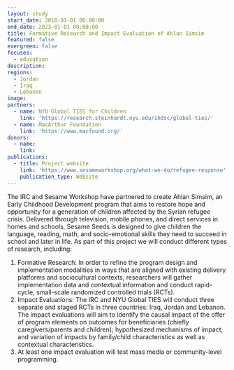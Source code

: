 ```yaml
---
layout: study
start_date: 2018-01-01 00:00:00
end_date: 2023-01-01 00:00:00
title: Formative Research and Impact Evaluation of Ahlan Simsim
featured: false
evergreen: false
focuses:
  - education
description:
regions:
  - Jordan
  - Iraq
  - Lebanon
image:
partners:
  - name: NYU Global TIES for Children
    link: 'https://research.steinhardt.nyu.edu/ihdsc/global-ties/'
  - name: MacArthur Foundation
    link: 'https://www.macfound.org/'
donors:
  - name:
    link:
publications:
  - title: Project website
    link: 'https://www.sesameworkshop.org/what-we-do/refugee-response'
    publication_type: Website
---
```


The IRC and Sesame Workshop have partnered to create Ahlan Simsim, an Early Childhood Development program that aims to restore hope and opportunity for a generation of children affected by the Syrian refugee crisis. Delivered through television, mobile phones, and direct services in homes and schools, Sesame Seeds is designed to give children the language, reading, math, and socio-emotional skills they need to succeed in school and later in life. As part of this project we will conduct different types of research, including:&nbsp;

1. Formative Research: In order to refine the program design and implementation modalities in ways that are aligned with existing delivery platforms and sociocultural contexts, researchers will gather implementation data and contextual information and conduct rapid-cycle, small-scale randomized controlled trials (RCTs).&nbsp;
2. Impact Evaluations: The IRC and NYU Global TIES will conduct three separate and staged RCTs in three countries: Iraq, Jordan and Lebanon. The impact evaluations will aim to identify the causal impact of the offer of program elements on outcomes for beneficiaries (chiefly caregivers/parents and children); hypothesized mechanisms of impact; and variation of impacts by family/child characteristics as well as contextual characteristics.&nbsp;
3. At least one impact evaluation will test mass media or community-level programming.